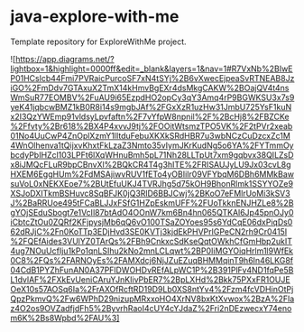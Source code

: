 # java-explore-with-me
Template repository for ExploreWithMe project.


![https://app.diagrams.net/?lightbox=1&highlight=0000ff&edit=_blank&layers=1&nav=1#R7VxNb%2BIwEP01HCslcb44Fmi7PVRaicPurcoSF7xN4tSYj%2B6vXwecEjpeaSvRTNEAB8JziGO%2FmDdv7GTAxuX2TmX14kHmvBgEXr4dsMkgCAKW%2BOajQV4t4nsWmSuR77EOMBV%2FuAU9i65EzpdHO2opCy3qY3Amq4rP9BGWKSU3x7s9yeK41jqbcwBMZ1kB0R8i14s9mgbJAf%2FGxXzR1uzHw31JmbU725YsF1kuNx2I3QzYWEmp91vldsyLpvfaftn%2F7vYfpW8npnil%2F%2BcHj8%2FBZCKe%2Ffvty%2Br618%2BX4P4xvvJ9tj%2FOOitWtsmzTPO5VK%2F2tPVr2xeab01No4UuCwP4ZnOplXzmY1lItduFebuXKXkSRdHBR7u3wbNCzCuDzcxZc1M4WnOlhenva1tQijxvKhxtFkLzaZ3Nmto35vIymJKrKudNg5o6YA%2FYTmmOybcdyPbIHZcl103LPFt6lXqWHnuBmh5pL71Nh28LLTpUt7xm9gqbvx38QILZsDx8iJMQcFLuR9bpCBnvXl%2BQkCR4T4g3hITE%2FRISAUJyLU9Jx03cvL8gHXEM6EggHUm%2FdMSAjiwvRUV1fETo4yOBIiIr09VFYbqM6DBh6MMkBawsuVoL0xNEKXEoe7%2BUtEfuUKJ4TVRJhg5d75kOH9BhonRlmk1SSYYOZe9XSJoDXITkmBSHuvc8SqBFJK0jQ3RlD6BBJCwj%2BKoO7eFMlrUoMi3kSV3J%2BaRRUoe495tFCaBLJJxFSfG1HZpEskmUFF%2FUoTkknENJHZLe8%2BgYOjSEduSbogt7e1VcIl87btAdO4OOnW7km6Bn4hn065QTKAl6Jp45pnOJy0iCbtcZtOu0ZQRf2KFjpysjMb6qQ6vO100TSaZOYoes95s6YdCqE06dxPiqDs062dRJjC%2Fn0KoTTp3EDjHvd3SE0KVTj3kjdEkPHVPrlGPeCN2rh9Cr0415I%2FQEfAides3VUlYZ0TArQs%2FBh9CnkxcSdKseQqtOWkhCfGmHbp2ukIT4ug7NOuUcfIju1kPo1qnLSIhu2kNo2mnLCLqwt%2BP0IiMGYOiqHrlm1l9WfEk0C8%2FQs%2FARNOyEs%2FAMXdcj6NjJZuEZuqBHMMqinT9h6In46LKG8f04CdB1PYZhFunAN0A37PFlDWOHDvREfALpWC1P%2B391PlFv4ND1fqPe5BL1dvlAF%2FXkEvUeniCAruYJnKIivPbER7%2BpLXHd%2Bkk75PXxFR1OUJEOeX10s57AOSq6Ia%2FrAXOfRcftRD19D9Lb0XS8ntYv4%2Fzm4fcVDHinOtPjQpzPkmvQ%2Fw6WPhD29nizupMRxxoHO4XrNV8bxKtXvwox%2BzA%2Flaz4O2os9OVZadfjdFh5%2ByvrhRaoI4cUY4cYJdaZ%2Fri2nDEzwecxY74enom6K%2Bs8Wpbd%2FAU%3]
